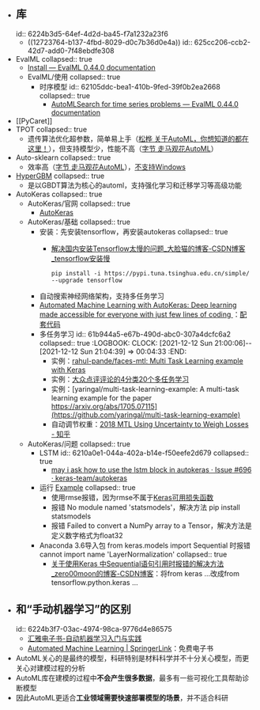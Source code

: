 - ## 库
  id:: 6224b3d5-64ef-4d2d-ba45-f7a1232a23f6
	- ((12723764-b137-4fbd-8029-d0c7b36d0e4a))
	  id:: 625cc206-ccb2-42d7-add0-7f48ebdfe308
- EvalML
  collapsed:: true
	- [Install — EvalML 0.44.0 documentation](https://evalml.alteryx.com/en/latest/install.html)
	- EvalML/使用
	  collapsed:: true
		- 时序模型
		  id:: 62105ddc-bea1-410b-9fed-39f0b2ea2668
		  collapsed:: true
			- [AutoMLSearch for time series problems — EvalML 0.44.0 documentation](https://evalml.alteryx.com/en/latest/user_guide/timeseries.html)
- [[PyCaret]]
- TPOT
  collapsed:: true
	- 遗传算法优化超参数，简单易上手（[松桦 关于AutoML，你想知道的都在这里！](https://zhuanlan.zhihu.com/p/93109455)），但支持模型少，性能不高（[字节 走马观花AutoML](https://zhuanlan.zhihu.com/p/212512984)）
- Auto-sklearn
  collapsed:: true
	- 效率高（[字节 走马观花AutoML](https://zhuanlan.zhihu.com/p/212512984)），[不支持Windows](https://automl.github.io/auto-sklearn/master)
- [HyperGBM](https://hypergbm.readthedocs.io/en/latest/overview_about.html)
  collapsed:: true
	- 是以GBDT算法为核心的automl，支持强化学习和迁移学习等高级功能
- AutoKeras
  collapsed:: true
	- AutoKeras/官网
	  collapsed:: true
		- [AutoKeras](https://autokeras.com/)
	- AutoKeras/基础
	  collapsed:: true
		- 安装：先安装tensorflow，再安装autokeras
		  collapsed:: true
			- [解决国内安装Tensorflow太慢的问题_大脸猫的博客-CSDN博客_tensorflow安装慢](https://blog.csdn.net/qq_38890412/article/details/104339698)
			  
			  ```
			  pip install -i https://pypi.tuna.tsinghua.edu.cn/simple/ --upgrade tensorflow
			  
			  ```
		- 自动搜索神经网络架构，支持多任务学习
		- [Automated Machine Learning with AutoKeras: Deep learning made accessible for everyone with just few lines of coding ](https://zh.1lib.pl/book/14621461/c606d4?signAll=1&ts=0511)：[配套代码](https://github.com/PacktPublishing/Automated-Machine-Learning-with-AutoKeras)
		- 多任务学习
		  id:: 61b944a5-e67b-490d-abc0-307a4dcfc6a2
		  collapsed:: true
		  :LOGBOOK:
		  CLOCK: [2021-12-12 Sun 21:00:06]--[2021-12-12 Sun 21:04:39] =>  00:04:33
		  :END:
			- 实例：[rahul-pande/faces-mtl: Multi Task Learning example with Keras](https://github.com/rahul-pande/faces-mtl)
			- 实例：[大众点评评论的4分类20个多任务学习](https://github.com/CuiShaohua/MultiTaskLearning#%E5%A4%A7%E4%BC%97%E7%82%B9%E8%AF%84%E8%AF%84%E8%AE%BA%E7%9A%844%E5%88%86%E7%B1%BB20%E4%B8%AA%E5%A4%9A%E4%BB%BB%E5%8A%A1%E5%AD%A6%E4%B9%A0)
			- 实例：[yaringal/multi-task-learning-example: A multi-task learning example for the paper https://arxiv.org/abs/1705.07115](https://github.com/yaringal/multi-task-learning-example)
			- 自动调节权重：[2018 MTL Using Uncertainty to Weigh Losses - 知乎](https://zhuanlan.zhihu.com/p/269162365)
	- AutoKeras/问题
	  collapsed:: true
		- LSTM
		  id:: 6210a0e1-044a-402a-b14e-f50eefe2d679
		  collapsed:: true
			- [may i ask how to use the lstm block in autokeras · Issue #696 · keras-team/autokeras](https://github.com/keras-team/autokeras/issues/696)
		- 运行 [Example](https://autokeras.com/tutorial/multi/)
		  collapsed:: true
			- 使用rmse报错，因为rmse不属于[Keras可用损失函数](https://keras.io/zh/losses/)
			- 报错 No module named 'statsmodels'，解决方法 pip install statsmodels
			- 报错 Failed to convert a NumPy array to a Tensor，解决方法是定义数字格式为float32
		- Anaconda 3.6导入包 from keras.models import Sequential 时报错 cannot import name 'LayerNormalization'
		  collapsed:: true
			- [关于使用Keras 中Sequential语句引用时报错的解决方法_zero00moon的博客-CSDN博客](https://blog.csdn.net/zero00moon/article/details/111169088)：将from keras ...改成from tensorflow.python.keras ...
- ## 和“手动机器学习”的区别
  id:: 6224b3f7-03ac-4974-98ca-9776d4e86575
	- [汇雅电子书-自动机器学习入门与实践](http://book.sslibrary.com/book/card?cnFenlei=TP311.561&ssid=14740604&d=b73c60b976ee9bc1eb424d0724405ac5&isFromBW=true&isjgptjs=false)
	- [Automated Machine Learning | SpringerLink](https://link.springer.com/book/10.1007/978-3-030-05318-5#toc)：免费电子书
- AutoML关心的是最终的模型，科研特别是材料科学并不十分关心模型，而更关心对建模过程的分析
- AutoML库在建模的过程中**不会产生很多数据**，最多有一些可视化工具帮助诊断模型
- 因此AutoML更适合**工业领域需要快速部署模型的场景**，并不适合科研